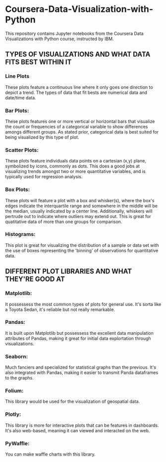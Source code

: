 # Coursera-Data-Visualization-with-Python
This repository contains Jupyter notebooks from the Coursera Data Visualizations with Python course, instructed by IBM.

## TYPES OF VISUALIZATIONS AND WHAT DATA FITS BEST WITHIN IT
### Line Plots  
These plots feature a continuous line where it only goes one direction to depict a trend.
The types of data that fit bests are numerical data and date/time data.
              
### Bar Plots:   
These plots features one or more vertical or horizontal bars that visualize the count or frequencies of a categorical variable               to show differences amongs different groups.
As stated prior, categorical data is best suited for being visualized by this type of plot.

### Scatter Plots:     
These plots feature individuals data points on a cartesian (x,y) plane, symbolized by icons, commonly as dots. This does a good jobs at visualizing trends amongst two or more quantitative variables, and is typically used for regression analysis.

### Box Plots:  
These plots will feature a plot with a box and whisker(s), where the box's edges indicate the interquartile range and somewhere              in the middle will be the median, usually indicated by a center line. Additionally, whiskers will pertrude out to indicate                   where outliers may extend out.
This is great for quatitative data of more than one groups for comparison.

### Histograms:  
This plot is great for visualizing the distribution of a sample or data set with the use of boxes representing the 'binning' of              observations for quantitative data.

## DIFFERENT PLOT LIBRARIES AND WHAT THEY'RE GOOD AT
### Matplotlib:  
It possessess the most common types of plots for general use. It's sorta like a Toyota Sedan, it's reliable but not really                   remarkable.

### Pandas:      
It is built upon Matplotlib but possessess the excellent data manipulation attributes of Pandas, making it great for initial                 data explortation through visualizations. 

### Seaborn:    
Much fanciers and specialized for statistical graphs than the previous. It's also integrated with Pandas, making it easier to                transmit Panda dataframes to the graphs.

### Folium:      
This library would be used for the visualization of geospatial data.

### Plotly:      
This library is more for interactive plots that can be features in dashboards. It's also web-based, meaning it can viewed and                interacted on the web. 

### PyWaffle:    
You can make waffle charts with this library. 


        
